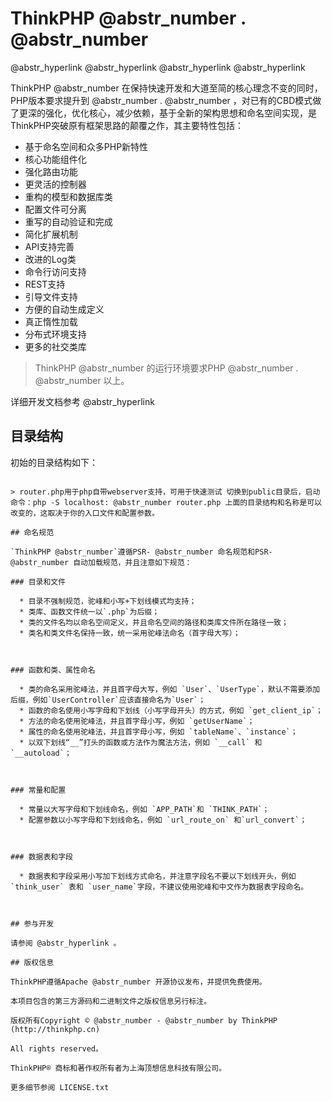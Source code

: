 # ThinkPHP @abstr_number . @abstr_number 

@abstr_hyperlink @abstr_hyperlink @abstr_hyperlink @abstr_hyperlink 

ThinkPHP @abstr_number 在保持快速开发和大道至简的核心理念不变的同时，PHP版本要求提升到 @abstr_number . @abstr_number ，对已有的CBD模式做了更深的强化，优化核心，减少依赖，基于全新的架构思想和命名空间实现，是ThinkPHP突破原有框架思路的颠覆之作，其主要特性包括：

  * 基于命名空间和众多PHP新特性
  * 核心功能组件化
  * 强化路由功能
  * 更灵活的控制器
  * 重构的模型和数据库类
  * 配置文件可分离
  * 重写的自动验证和完成
  * 简化扩展机制
  * API支持完善
  * 改进的Log类
  * 命令行访问支持
  * REST支持
  * 引导文件支持
  * 方便的自动生成定义
  * 真正惰性加载
  * 分布式环境支持
  * 更多的社交类库



> ThinkPHP @abstr_number 的运行环境要求PHP @abstr_number . @abstr_number 以上。

详细开发文档参考 @abstr_hyperlink 

## 目录结构

初始的目录结构如下：

~~~ www WEB部署目录（或者子目录） ├─application 应用目录 │ ├─common 公共模块目录（可以更改） │ ├─module_name 模块目录 │ │ ├─config.php 模块配置文件 │ │ ├─common.php 模块函数文件 │ │ ├─controller 控制器目录 │ │ ├─model 模型目录 │ │ ├─view 视图目录 │ │ └─ ... 更多类库目录 │ │ │ ├─command.php 命令行工具配置文件 │ ├─common.php 公共函数文件 │ ├─config.php 公共配置文件 │ ├─route.php 路由配置文件 │ ├─tags.php 应用行为扩展定义文件 │ └─database.php 数据库配置文件 │ ├─public WEB目录（对外访问目录） │ ├─index.php 入口文件 │ ├─router.php 快速测试文件 │ └─.htaccess 用于apache的重写 │ ├─thinkphp 框架系统目录 │ ├─lang 语言文件目录 │ ├─library 框架类库目录 │ │ ├─think Think类库包目录 │ │ └─traits 系统Trait目录 │ │ │ ├─tpl 系统模板目录 │ ├─base.php 基础定义文件 │ ├─console.php 控制台入口文件 │ ├─convention.php 框架惯例配置文件 │ ├─helper.php 助手函数文件 │ ├─phpunit.xml phpunit配置文件 │ └─start.php 框架入口文件 │ ├─extend 扩展类库目录 ├─runtime 应用的运行时目录（可写，可定制） ├─vendor 第三方类库目录（Composer依赖库） ├─build.php 自动生成定义文件（参考） ├─composer.json composer 定义文件 ├─LICENSE.txt 授权说明文件 ├─README.md README 文件 ├─think 命令行入口文件 ~~~

> router.php用于php自带webserver支持，可用于快速测试 切换到public目录后，启动命令：php -S localhost: @abstr_number router.php 上面的目录结构和名称是可以改变的，这取决于你的入口文件和配置参数。

## 命名规范

`ThinkPHP @abstr_number`遵循PSR- @abstr_number 命名规范和PSR- @abstr_number 自动加载规范，并且注意如下规范：

### 目录和文件

  * 目录不强制规范，驼峰和小写+下划线模式均支持；
  * 类库、函数文件统一以`.php`为后缀；
  * 类的文件名均以命名空间定义，并且命名空间的路径和类库文件所在路径一致；
  * 类名和类文件名保持一致，统一采用驼峰法命名（首字母大写）；



### 函数和类、属性命名

  * 类的命名采用驼峰法，并且首字母大写，例如 `User`、`UserType`，默认不需要添加后缀，例如`UserController`应该直接命名为`User`；
  * 函数的命名使用小写字母和下划线（小写字母开头）的方式，例如 `get_client_ip`；
  * 方法的命名使用驼峰法，并且首字母小写，例如 `getUserName`；
  * 属性的命名使用驼峰法，并且首字母小写，例如 `tableName`、`instance`；
  * 以双下划线“__”打头的函数或方法作为魔法方法，例如 `__call` 和 `__autoload`；



### 常量和配置

  * 常量以大写字母和下划线命名，例如 `APP_PATH`和 `THINK_PATH`；
  * 配置参数以小写字母和下划线命名，例如 `url_route_on` 和`url_convert`；



### 数据表和字段

  * 数据表和字段采用小写加下划线方式命名，并注意字段名不要以下划线开头，例如 `think_user` 表和 `user_name`字段，不建议使用驼峰和中文作为数据表字段命名。



## 参与开发

请参阅 @abstr_hyperlink 。

## 版权信息

ThinkPHP遵循Apache @abstr_number 开源协议发布，并提供免费使用。

本项目包含的第三方源码和二进制文件之版权信息另行标注。

版权所有Copyright © @abstr_number - @abstr_number by ThinkPHP (http://thinkphp.cn)

All rights reserved。

ThinkPHP® 商标和著作权所有者为上海顶想信息科技有限公司。

更多细节参阅 LICENSE.txt
